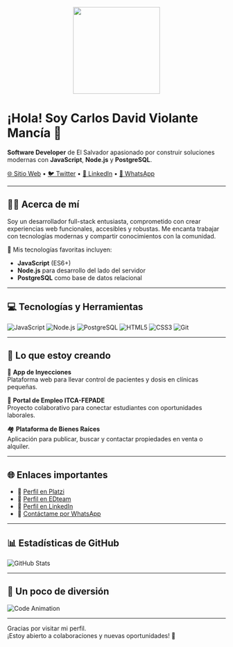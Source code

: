 <p align="center">
    <img width="200" src="https://avatars.githubusercontent.com/u/77645310?v=4">
</p>

# ¡Hola! Soy Carlos David Violante Mancía 👋
**Software Developer** de El Salvador apasionado por construir soluciones modernas con **JavaScript**, **Node.js** y **PostgreSQL**.

[🌐 Sitio Web](https://charlyjsx.github.io/carlosmancia/) • [🐦 Twitter](https://twitter.com/CharlyCodeJSX) • [💼 LinkedIn](https://www.linkedin.com/in/carlos-david-violante-manc%C3%ADa-495932227/) • [📲 WhatsApp](https://wa.me/50370487059)

---

## 🙋‍♂️ Acerca de mí

Soy un desarrollador full-stack entusiasta, comprometido con crear experiencias web funcionales, accesibles y robustas. Me encanta trabajar con tecnologías modernas y compartir conocimientos con la comunidad.

🔧 Mis tecnologías favoritas incluyen:
- **JavaScript** (ES6+)
- **Node.js** para desarrollo del lado del servidor
- **PostgreSQL** como base de datos relacional

---

## 💻 Tecnologías y Herramientas

![JavaScript](https://img.shields.io/badge/-JavaScript-F7DF1E?style=for-the-badge&logo=javascript)
![Node.js](https://img.shields.io/badge/-Node.js-339933?style=for-the-badge&logo=nodedotjs)
![PostgreSQL](https://img.shields.io/badge/-PostgreSQL-336791?style=for-the-badge&logo=postgresql)
![HTML5](https://img.shields.io/badge/-HTML5-E34F26?style=for-the-badge&logo=html5)
![CSS3](https://img.shields.io/badge/-CSS3-1572B6?style=for-the-badge&logo=css3)
![Git](https://img.shields.io/badge/-Git-F05032?style=for-the-badge&logo=git)

---

## 🚀 Lo que estoy creando

🔬 **App de Inyecciones**  
Plataforma web para llevar control de pacientes y dosis en clínicas pequeñas.

💼 **Portal de Empleo ITCA-FEPADE**  
Proyecto colaborativo para conectar estudiantes con oportunidades laborales.

🏘️ **Plataforma de Bienes Raíces**  
Aplicación para publicar, buscar y contactar propiedades en venta o alquiler.

---

## 🌐 Enlaces importantes

- 🧠 [Perfil en Platzi](https://platzi.com/p/carlosdavidmancia/)
- 📘 [Perfil en EDteam](https://app.ed.team/u/charlymancia)
- 💼 [Perfil en LinkedIn](https://www.linkedin.com/in/carlos-david-violante-manc%C3%ADa-495932227/)
- 📲 [Contáctame por WhatsApp](https://wa.me/50370487059)

---

## 📊 Estadísticas de GitHub

![GitHub Stats](https://github-readme-stats.vercel.app/api?username=CharlyJSX&show_icons=true&theme=tokyonight)

---

## 🎥 Un poco de diversión

![Code Animation](https://media.giphy.com/media/fAnEC88LccN7a/giphy.gif)

---

Gracias por visitar mi perfil.  
¡Estoy abierto a colaboraciones y nuevas oportunidades! 🚀

